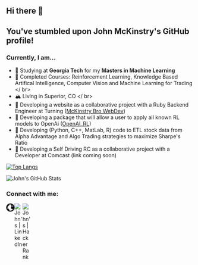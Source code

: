 ## Hi there 👋

## You've stumbled upon John McKinstry's GitHub profile!

### Currently, I am...

- 📖 Studying at **Georgia Tech** for my **Masters in Machine Learning**
- 🌱 Completed Courses: Reinforcement Learning, Knowledge Based Artifical Intelligence, Computer Vision and Machine Learning for Trading
</ br>
- 🏔 Living in Superior, CO 
</ br>
- 🧠 Developing a website as a collaborative project with a Ruby Backend Engineer at Turning ([McKinstry Bro WebDev](https://travisgm92.github.io/MckinstryBrosWebDev/))
- 🧠 Developing a package that will allow a user to apply all known RL models to OpenAi ([OpenAI_RL](https://github.com/MckinstryJ/OpenAI_RL))
- 🧠 Developing (Python, C++, MatLab, R) code to ETL stock data from Alpha Advantage and Algo Trading strategies to maximize Sharpe's Ratio 
- 🧠 Developing a Self Driving RC as a collaborative project with a Developer at Comcast (link coming soon)

[![Top Langs](https://github-readme-stats.vercel.app/api/top-langs/?username=MckinstryJ)](https://github.com/MckinstryJ/github-readme-stats)

![John's GitHub Stats](https://github-readme-stats.vercel.app/api?username=MckinstryJ&show_icons=true&theme=dark)

<!--
**MckinstryJ/MckinstryJ** is a ✨ _special_ ✨ repository because its `README.md` (this file) appears on your GitHub profile.

- 👯 I’m looking to collaborate on ...
- 🤔 I’m looking for help with ...
- 💬 Ask me about ...
- 😄 Pronouns: ...
- ⚡ Fun fact: ...
-->
### Connect with me:

[<img align="left" alt="mckinstrybros website" width="22px" src="https://raw.githubusercontent.com/iconic/open-iconic/master/svg/globe.svg" />][website]
[<img align="left" alt="John's | LinkedIn" width="22px" src="https://cdn.jsdelivr.net/npm/simple-icons@v3/icons/linkedin.svg" />][linkedin]
[<img align="left" alt="John's | HackerRank" width="22px" src="https://cdn.jsdelivr.net/npm/simple-icons@v3/icons/hackerrank.svg" />][hackerrank]

<br />

<br />

[website]: https://travisgm92.github.io/MckinstryBrosWebDev/
[linkedin]: https://www.linkedin.com/in/john-m-39645213b/
[hackerrank]: https://www.hackerrank.com/xzten3
